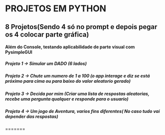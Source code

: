 # PROJETOS EM PYTHON

## 8 Projetos(Sendo 4 só no prompt e depois pegar os 4 colocar parte gráfica)
#### Além do Console, testando aplicabilidade de parte visual com PysimpleGUI

##### Projeto 1 -> Simular um DADO (6 lados)
##### Projeto 2 -> Chute um numero de 1 a 100 (o app interage e diz se está próximo para cima ou para baixo do valor aleatorio gerado)
##### Projeto 3 -> Decida por mim (Criar uma lista de respostas aleatorias, recebe uma pergunta qualquer e responde para o usuario)
##### Projeto 4 -> Um jogo de Aventura, varios fins diferentes( No caso tudo vai depender das respostas)
=======
